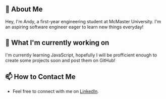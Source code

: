## 👋 About Me
Hey, I'm Andy, a first-year engineering student at McMaster University. I'm an aspiring software engineer eager to learn new things everyday!

## 🤔 What I'm currently working on
I'm currently learning JavaScript, hopefully I will be profficient enough to create some projects soon and post them on GitHub!

## 📫 How to Contact Me
- Feel free to connect with me on [LinkedIn](https://www.linkedin.com/in/andy-pak/).

<!--
**PakmanGames/PakmanGames** is a ✨ _special_ ✨ repository because its `README.md` (this file) appears on your GitHub profile.

Here are some ideas to get you started:

- 🔭 I’m currently working on ...
- 🌱 I’m currently learning ...
- 👯 I’m looking to collaborate on ...
- 🤔 I’m looking for help with ...
- 💬 Ask me about ...
- 📫 How to reach me: ...
- 😄 Pronouns: ...
- ⚡ Fun fact: ...
-->

